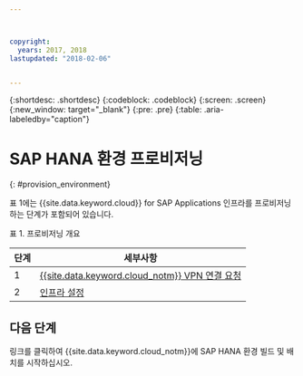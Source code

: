 ```yaml
---



copyright:
  years: 2017, 2018
lastupdated: "2018-02-06"


---
```


{:shortdesc: .shortdesc}
{:codeblock: .codeblock}
{:screen: .screen}
{:new_window: target="_blank"}
{:pre: .pre}
{:table: .aria-labeledby="caption"}


# SAP HANA 환경 프로비저닝
{: #provision_environment}

표 1에는 {{site.data.keyword.cloud}} for SAP Applications 인프라를 프로비저닝하는 단계가 포함되어 있습니다. 

표 1. 프로비저닝 개요

| 단계 | 세부사항 |
| --- | --- |
| 1 | [{{site.data.keyword.cloud_notm}} VPN 연결 요청](/docs/infrastructure/sap-hana/hana-requesting-setting-up-VPN.html) |
| 2 | [인프라 설정](/docs/infrastructure/sap-hana/hana-setting-up-infrastructure.html) |

## 다음 단계

링크를 클릭하여 {{site.data.keyword.cloud_notm}}에 SAP HANA 환경 빌드 및 배치를 시작하십시오.
